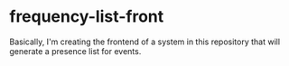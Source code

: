 # frequency-list-front
Basically, I'm creating the frontend of a system in this repository that will generate a presence list for events.
